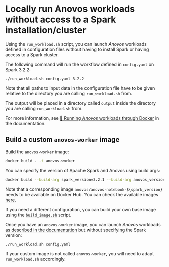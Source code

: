 # Locally run Anovos workloads without access to a Spark installation/cluster

Using the `run_workload.sh` script, you can launch _Anovos_ workloads defined
in configuration files without having to install Spark or having access to
a Spark cluster.

The following command will run the workflow defined in `config.yaml`
on Spark 3.2.2:

```shell
./run_workload.sh config.yaml 3.2.2
```

Note that all paths to input data in the configuration file have to be given
relative to the directory you are calling `run_workload.sh` from.

The output will be placed in a directory called `output` inside the directory
you are calling `run_workload.sh` from.

For more information, see
[🐋 Running _Anovos_ workloads through Docker](https://docs.anovos.ai/using-anovos/setting-up/locally.html#running-anovos-workloads-through-docker)
in the documentation.

## Build a custom `anovos-worker` image

Build the `anovos-worker` image:

```bash
docker build . -t anovos-worker
```

You can specify the version of Apache Spark and Anovos using build args:
```bash
docker build --build-arg spark_version=3.2.1 --build-arg anovos_version=0.3.0 .
```

Note that a corresponding image `anovos/anovos-notebook-${spark_version}`
needs to be available on Docker Hub.
You can check the available images [here](https://hub.docker.com/u/anovos).

If you need a different configuration, you can build your own base image
using the [`build_image.sh`](../examples/anovos_notebook/build_image.sh) script.

Once you have an `anovos-worker` image, you can launch _Anovos_ workloads
[as described in the documentation](https://docs.anovos.ai/using-anovos/setting-up/locally.html#running-anovos-workloads-through-docker)
but without specifying the Spark version:

```bash
./run_workload.sh config.yaml
```

If your custom image is not called `anovos-worker`, you will need to
adapt `run_workload.sh` accordingly.

